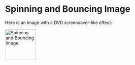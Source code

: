 # Spinning and Bouncing Image

Here is an image with a DVD screensaver-like effect:

<div style="position:relative; width:100%; height:500px; overflow:hidden;">
    <img id="dvdImage" src="https://png.pngtree.com/png-vector/20240528/ourmid/pngtree-armadillos-png-image_12507956.png" alt="Spinning and Bouncing Image" style="position:absolute; width:100px;">
</div>

<script>
    const img = document.getElementById('dvdImage');
    let posX = 40, posY = 40;
    let speedX = 2, speedY = 2;

    function moveImage() {
        const windowWidth = window.innerWidth;
        const windowHeight = window.innerHeight;
        const imgWidth = img.clientWidth;
        const imgHeight = img.clientHeight;

        if (posX + imgWidth >= windowWidth || posX <= 0) {
            speedX = -speedX * speedIncreaseFactor;
        }
        if (posY + imgHeight >= windowHeight || posY <= 0) {
            speedY = -speedY * speedIncreaseFactor;
        }

        posX += speedX;
        posY += speedY;

        img.style.left = posX + 'px';
        img.style.top = posY + 'px';

        requestAnimationFrame(moveImage);
    }

    moveImage();
</script>
